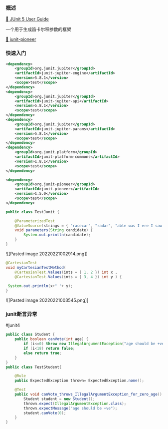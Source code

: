 
### 概述
[📒 JUnit 5 User Guide](https://junit.org/junit5/docs/current/user-guide/#overview)

一个用于生成笛卡尔积参数的框架

[📒 junit-pioneer](https://github.com/junit-pioneer/junit-pioneer)
### 快速入门

```xml
<dependency>
	<groupId>org.junit.jupiter</groupId>
	<artifactId>junit-jupiter-engine</artifactId>
	<version>5.8.1</version>
	<scope>test</scope>
</dependency>
<dependency>
	<groupId>org.junit.jupiter</groupId>
	<artifactId>junit-jupiter-api</artifactId>
	<version>5.8.1</version>
	<scope>test</scope>
</dependency>
<dependency>
	<groupId>org.junit.jupiter</groupId>
	<artifactId>junit-jupiter-params</artifactId>
	<version>5.8.1</version>
	<scope>test</scope>
</dependency>
<dependency>
	<groupId>org.junit.platform</groupId>
	<artifactId>junit-platform-commons</artifactId>
	<version>1.8.1</version>
	<scope>test</scope>
</dependency>

<dependency>
	<groupId>org.junit-pioneer</groupId>
	<artifactId>junit-pioneer</artifactId>
	<version>1.5.0</version>
	<scope>test</scope>
</dependency>
```

```java
public class TestJunit {

    @ParameterizedTest
    @ValueSource(strings = { "racecar", "radar", "able was I ere I saw elba" })
    void parameters(String candidate) {
        System.out.println(candidate);
    }
}

```

![[Pasted image 20220221002914.png]]



```java
@CartesianTest  
void myCartesianTestMethod(  
	@CartesianTest.Values(ints = { 1, 2 }) int x ,  
	@CartesianTest.Values(ints = { 3, 4 }) int y ) {  
  
 System.out.println(x+" "+ y);  
}
```

![[Pasted image 20220221003545.png]]



### junit断言异常

#junit4

```java
public class Student {
    public boolean canVote(int age) {
        if (i<=0) throw new IllegalArgumentException("age should be +ve");
        if (i<18) return false;
        else return true;
    }
}
public class TestStudent{

    @Rule
    public ExpectedException thrown= ExpectedException.none();

    @Test
    public void canVote_throws_IllegalArgumentException_for_zero_age() {
        Student student = new Student();
        thrown.expect(IllegalArgumentException.class);
        thrown.expectMessage("age should be +ve");
        student.canVote(0);
    }
}
```
